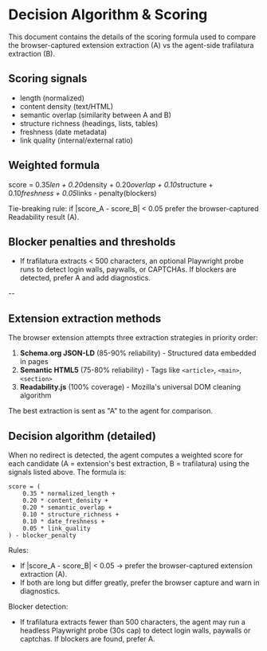 # Decision Algorithm & Scoring

This document contains the details of the scoring formula used to compare the browser-captured extension extraction (A) vs the agent-side trafilatura extraction (B).

## Scoring signals
- length (normalized)
- content density (text/HTML)
- semantic overlap (similarity between A and B)
- structure richness (headings, lists, tables)
- freshness (date metadata)
- link quality (internal/external ratio)

## Weighted formula

score = 0.35*len + 0.20*density + 0.20*overlap + 0.10*structure + 0.10*freshness + 0.05*links - penalty(blockers)

Tie-breaking rule: if |score_A - score_B| < 0.05 prefer the browser-captured Readability result (A).

## Blocker penalties and thresholds
- If trafilatura extracts < 500 characters, an optional Playwright probe runs to detect login walls, paywalls, or CAPTCHAs. If blockers are detected, prefer A and add diagnostics.

--
## Extension extraction methods

The browser extension attempts three extraction strategies in priority order:

1. **Schema.org JSON-LD** (85-90% reliability) - Structured data embedded in pages
2. **Semantic HTML5** (75-80% reliability) - Tags like `<article>`, `<main>`, `<section>`
3. **Readability.js** (100% coverage) - Mozilla's universal DOM cleaning algorithm

The best extraction is sent as "A" to the agent for comparison.

## Decision algorithm (detailed)

When no redirect is detected, the agent computes a weighted score for each candidate (A = extension's best extraction, B = trafilatura) using the signals listed above. The formula is:

```
score = (
	0.35 * normalized_length +
	0.20 * content_density +
	0.20 * semantic_overlap +
	0.10 * structure_richness +
	0.10 * date_freshness +
	0.05 * link_quality
) - blocker_penalty
```

Rules:
- If |score_A - score_B| < 0.05 → prefer the browser-captured extension extraction (A).
- If both are long but differ greatly, prefer the browser capture and warn in diagnostics.

Blocker detection:
- If trafilatura extracts fewer than 500 characters, the agent may run a headless Playwright probe (30s cap) to detect login walls, paywalls or captchas. If blockers are found, prefer A.

